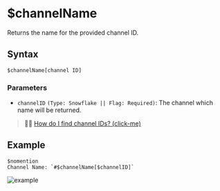# $channelName
Returns the name for the provided channel ID.
## Syntax
```
$channelName[channel ID]
```


### Parameters
- `channelID` `(Type: Snowflake || Flag: Required)`: The channel which name will be returned.

> 🧙‍♂️ [How do I find channel IDs? (click-me)](https://support.discord.com/hc/en-us/articles/206346498-Where-can-I-find-my-User-Server-Message-ID-)


## Example
```
$nomention
Channel Name: `#$channelName[$channelID]`
```

![example](https://user-images.githubusercontent.com/113303649/213229399-51d7fb27-7561-40a9-83cd-f3ea4943e4b7.png)
